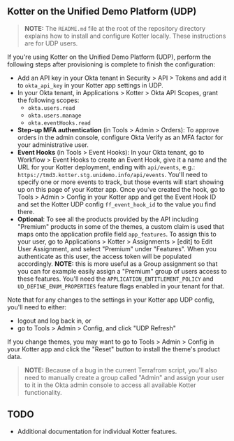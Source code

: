 ## Kotter on the Unified Demo Platform (UDP)

> **NOTE:** The `README.md` file at the root of the repository directory explains how to install and configure Kotter locally. These instructions are for UDP users.

If you're using Kotter on the Unified Demo Platform (UDP), perform the following steps after provisioning is complete to finish the configuration:

- Add an API key in your Okta tenant in Security > API > Tokens and add it to `okta_api_key` in your Kotter app settings in UDP.
- In your Okta tenant, in Applications > Kotter > Okta API Scopes, grant the following scopes:
    + `okta.users.read`
    + `okta.users.manage`
    + `okta.eventHooks.read`
- **Step-up MFA authentication** (in Tools > Admin > Orders): To approve orders in the admin console, configure Okta Verify as an MFA factor for your administrative user.
- **Event Hooks** (in Tools > Event Hooks): In your Okta tenant, go to Workflow > Event Hooks to create an Event Hook, give it a name and the URL for your Kotter deployment, ending with `api/events`, e.g.: `https://tmd3.kotter.stg.unidemo.info/api/events`.  You'll need to specify one or more events to track, but those events will start showing up on this page of your Kotter app.  Once you've created the hook, go to Tools > Admin > Config in your Kotter app and get the Event Hook ID and set the Kotter UDP config `ff_event_hook_id` to the value you find there.
- **Optional**: To see all the products provided by the API including "Premium" products in some of the themes, a custom claim is used that maps onto the application profile field `app_features`.  To assign this to your user, go to Applications > Kotter > Assignments > \[edit\] to Edit User Assignment, and select "Premium" under "Features".  When you authenticate as this user, the access token will be populated accordingly.  **NOTE:** this is more useful as a Group assignment so that you can for example easily assign a "Premium" group of users access to these features. You'll need the `APPLICATION_ENTITLEMENT_POLICY` and `UD_DEFINE_ENUM_PROPERTIES` feature flags enabled in your tenant for that.

Note that for any changes to the settings in your Kotter app UDP config, you'll need to either:

- logout and log back in, or
- go to Tools > Admin > Config, and click "UDP Refresh"

If you change themes, you may want to go to Tools > Admin > Config in your Kotter app and click the "Reset" button to install the theme's product data.

> **NOTE:** Because of a bug in the current Terrafrom script, you'll also need to manually create a group called "Admin" and assign your user to it in the Okta admin console to access all available Kotter functionality.

## TODO

- Additional documentation for individual Kotter features.
